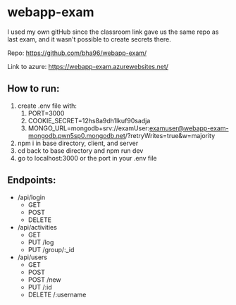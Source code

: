 # webapp-exam

I used my own gitHub since the classroom link gave us the same
repo as last exam, and it wasn't possible to create secrets there.

Repo: https://github.com/bha96/webapp-exam/

Link to azure: https://webapp-exam.azurewebsites.net/

## How to run:
1. create .env file with:
   1. PORT=3000
   2. COOKIE_SECRET=12hs8a9dh1lkuf90sadja
   3. MONGO_URL=mongodb+srv://examUser:examuser@webapp-exam-mongodb.pwn5sp0.mongodb.net/?retryWrites=true&w=majority
2. npm i in base directory, client, and server
3. cd back to base directory and npm run dev
4. go to localhost:3000 or the port in your .env file
    

## Endpoints: 
* /api/login
  * GET
  * POST
  * DELETE
* /api/activities
  * GET
  * PUT /log
  * PUT /group/:_id
* /api/users
  * GET
  * POST
  * POST /new
  * PUT /:id
  * DELETE /:username